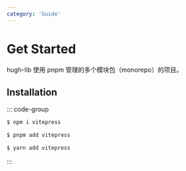 ```yaml
---
category: 'Guide'
---
```

# Get Started

hugh-lib 使用 pnpm 管理的多个模块包（monorepo）的项目。

## Installation

::: code-group

```sh [npm]
$ npm i vitepress
```

```sh [pnpm]
$ pnpm add vitepress
```

```sh [yarn]
$ yarn add vitepress
```
:::
